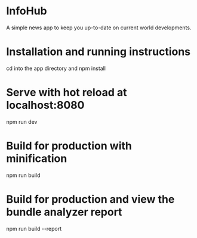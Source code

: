# InfoHub
A simple news app to keep you up-to-date on current world developments.
# Installation and running instructions

 cd into the app directory and npm install

# Serve with hot reload at localhost:8080
npm run dev

# Build for production with minification
npm run build

# Build for production and view the bundle analyzer report
npm run build --report
